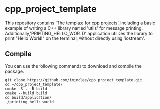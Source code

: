 # cpp_project_template

This repository contains 'The template for cpp projects', including a basic example of writing a C++ library named 'utils' for message printing. <br/>
Additionally,'PRINTING_HELLO_WORLD' application utilizes the library to print "Hello World!" on the terminal, without directly using 'iostream'. <br/>

## Compile

You can use the following commands to download and compile the package.

```
git clone https://github.com/iminolee/cpp_project_template.git
cd ~/cpp_project_template/
cmake -S . -B build
cmake --build build
cd build/application/
./printing_hello_world
```
